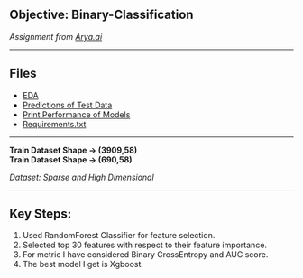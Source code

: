 ## Objective: Binary-Classification
*Assignment from [Arya.ai](https://arya.ai/)*
- - - - - - - -
## Files
- [EDA](https://github.com/gshashank84/Binary-Classification/blob/master/EDA.ipynb)
- [Predictions of Test Data](https://github.com/gshashank84/Binary-Classification/blob/master/Predictions.ipynb)
- [Print Performance of Models](https://github.com/gshashank84/Binary-Classification/blob/master/performance_print.py)
- [Requirements.txt](https://github.com/gshashank84/Binary-Classification/blob/master/requirements.txt)
- - - - - - -

**Train Dataset Shape -> (3909,58)**   
**Train Dataset Shape -> (690,58)**

*Dataset: Sparse and High Dimensional*
- - - - - - - - 
## Key Steps:
1. Used RandomForest Classifier for feature selection.
2. Selected top 30 features with respect to their feature importance.
3. For metric I have considered Binary CrossEntropy and AUC score.
4. The best model I get is Xgboost.
